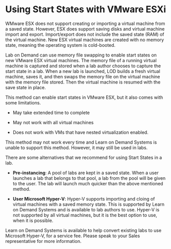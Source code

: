 # Using Start States with VMware ESXi

WMware ESX does not support creating or importing a virtual machine from a saved state. However, ESX does support saving disks and virtual machine import and export. Import/export does not include the saved state (RAM) of the virtual machine. New ESX virtual machines are created with no memory state, meaning the operating system is cold-booted. 

Lab on Demand can use memory file swapping to enable start states on new VMware ESX virtual machines. The memory file of a running virtual machine is captured and stored when a lab author chooses to capture the start state in a lab. When a new lab is launched, LOD builds a fresh virtual machine, saves it, and then swaps the memory file on the virtual machine with the memory file stored. Then the virtual machine is resumed with the save state in place. 

This method can enable start states in VMware ESX, but it also comes with some limitations. 
- May take extended time to complete

- May not work with all virtual machines

- Does not work with VMs that have nested virtualization enabled.

This method may not work every time and Learn on Demand Systems is unable to support this method. However, it may still be used in labs. 

There are some alternatives that we recommend for using Start States in a lab.  
- **Pre-instancing**: A pool of labs are kept in a saved state. When a user launches a lab that belongs to that pool, a lab from the pool will be given to the user. The lab will launch much quicker than the above mentioned method.

- **User Microsoft Hyper-V**: Hyper-V supports importing and cloing of virtual machines with a saved memory state. This is supported by Learn on Demand Systems and is available to lab authors to use. Hyper-V is not supported by all virtual machines, but it is the best option to use, when it is possible. 
    
Learn on Demand Systems is available to help convert existing labs to use Microsoft Hyper-V, for a service fee. Please speak to your Sales representative for more information.